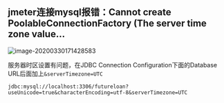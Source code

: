 ## jmeter连接mysql报错：Cannot create PoolableConnectionFactory (The server time zone value...

![image-20200330171428583](https://i.loli.net/2020/03/30/u4T7xs2UiMabEgX.png)  

服务器时区设置有问题，在JDBC Connection Configuration下面的Database URL后面加上```&serverTimezone=UTC```   

```mysql
jdbc:mysql://localhost:3306/futureloan?useUnicode=true&characterEncoding=utf-8&serverTimezone=UTC
```